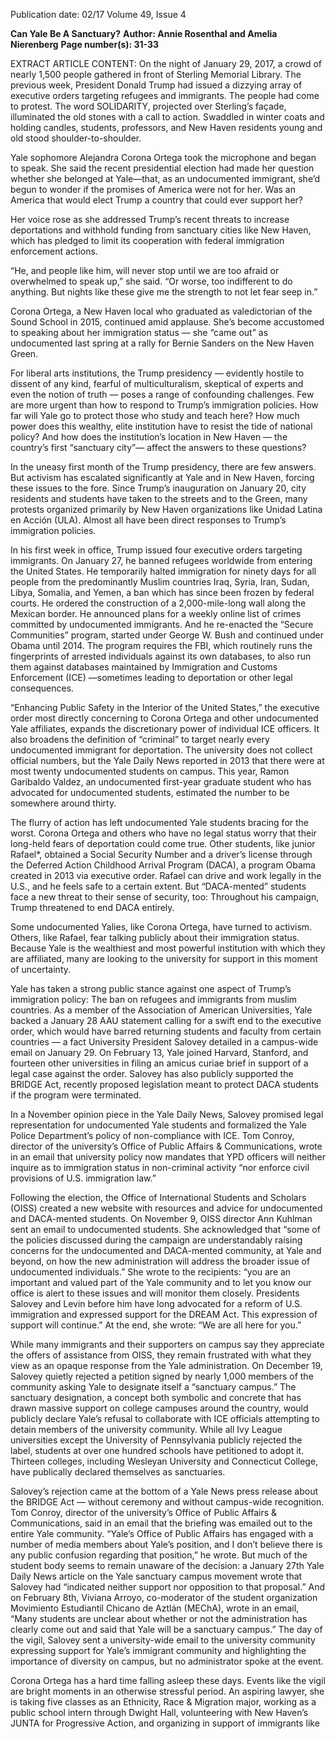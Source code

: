 Publication date: 02/17
Volume 49, Issue 4

**Can Yale Be A Sanctuary?**
**Author: Annie Rosenthal and Amelia Nierenberg**
**Page number(s): 31-33**

EXTRACT ARTICLE CONTENT:
On the night of January 29, 2017, a crowd of nearly 1,500 people gathered in front of Sterling Memorial Library. The previous week, President Donald Trump had issued a dizzying array of executive orders targeting refugees and immigrants. The people had come to protest. The word SOLIDARITY, projected over Sterling’s façade, illuminated the old stones with a call to action. Swaddled in winter coats and holding candles, students, professors, and New Haven residents young and old stood shoulder-to-shoulder. 

Yale sophomore Alejandra Corona Ortega took the microphone and began to speak. She said the recent presidential election had made her question whether she belonged at Yale—that, as an undocumented immigrant, she’d begun to wonder if the promises of America were not for her. Was an America that would elect Trump a country that could ever support her?

Her voice rose as she addressed Trump’s recent threats to increase deportations and withhold funding from sanctuary cities like New Haven, which has pledged to limit its cooperation with federal immigration enforcement actions.

“He, and people like him, will never stop until we are too afraid or overwhelmed to speak up,” she said. “Or worse, too indifferent to do anything. But nights like these give me the strength to not let fear seep in.”

Corona Ortega, a New Haven local who graduated as valedictorian of the Sound School in 2015, continued amid applause. She’s become accustomed to speaking about her immigration status — she “came out” as undocumented last spring at a rally for Bernie Sanders on the New Haven Green.


For liberal arts institutions, the Trump presidency — evidently hostile to dissent of any kind, fearful of multiculturalism, skeptical of experts and even the notion of truth — poses a range of confounding challenges. Few are more urgent than how to respond to Trump’s immigration policies. How far will Yale go to protect those who study and teach here? How much power does this wealthy, elite institution have to resist the tide of national policy? And how does the institution’s location in New Haven — the country’s first “sanctuary city”— affect the answers to these questions?

In the uneasy first month of the Trump presidency, there are few answers. But activism has escalated significantly at Yale and in New Haven, forcing these issues to the fore. Since Trump’s inauguration on January 20, city residents and students have taken to the streets and to the Green, many protests organized primarily by New Haven organizations like Unidad Latina en Acción (ULA). Almost all have been direct responses to Trump’s immigration policies. 

In his first week in office, Trump issued four executive orders targeting immigrants. On January 27, he banned refugees worldwide from entering the United States. He temporarily halted immigration for ninety days for all people from the predominantly Muslim countries Iraq, Syria, Iran, Sudan, Libya, Somalia, and Yemen, a ban which has since been frozen by federal courts. He ordered the construction of a 2,000-mile-long wall along the Mexican border. He announced plans for a weekly online list of crimes committed by undocumented immigrants. And he re-enacted the “Secure Communities” program, started under George W. Bush and continued under Obama until 2014. The program requires the FBI, which routinely runs the fingerprints of arrested individuals against its own databases, to also run them against databases maintained by Immigration and Customs Enforcement (ICE) —sometimes leading to deportation or other legal consequences.

“Enhancing Public Safety in the Interior of the United States,” the executive order most directly concerning to Corona Ortega and other undocumented Yale affiliates, expands the discretionary power of individual ICE officers. It also broadens the definition of “criminal” to target nearly every undocumented immigrant for deportation. The university does not collect official numbers, but the Yale Daily News reported in 2013 that there were at most twenty undocumented students on campus. This year, Ramon Garibaldo Valdez, an undocumented first-year graduate student who has advocated for undocumented students, estimated the number to be somewhere around thirty. 

The flurry of action has left undocumented Yale students bracing for the worst. Corona Ortega and others who have no legal status worry that their long-held fears of deportation could come true. Other students, like junior Rafael*, obtained a Social Security Number and a driver’s license through the Deferred Action Childhood Arrival Program (DACA), a program Obama created in 2013 via executive order. Rafael can drive and work legally in the U.S., and he feels safe to a certain extent. But “DACA-mented” students face a new threat to their sense of security, too: Throughout his campaign, Trump threatened to end DACA entirely. 

Some undocumented Yalies, like Corona Ortega, have turned to activism. Others, like Rafael, fear talking publicly about their immigration status. Because Yale is the wealthiest and most powerful institution with which they are affiliated, many are looking to the university for support in this moment of uncertainty. 

Yale has taken a strong public stance against one aspect of Trump’s immigration policy: The ban on refugees and immigrants from muslim countries. As a member of the Association of American Universities, Yale backed a January 28 AAU statement calling for a swift end to the executive order, which would have barred returning students and faculty from certain countries — a fact University President Salovey detailed in a campus-wide email on January 29. On February 13, Yale joined Harvard, Stanford, and fourteen other universities in filing an amicus curiae brief in support of a legal case against the order. Salovey has also publicly supported the BRIDGE Act, recently proposed legislation meant to protect DACA students if the program were terminated. 

In a November opinion piece in the Yale Daily News, Salovey promised legal representation for undocumented Yale students and formalized the Yale Police Department’s policy of non-compliance with ICE. Tom Conroy, director of the university’s Office of Public Affairs & Communications, wrote in an email that university policy now mandates that YPD officers will neither inquire as to immigration status in non-criminal activity “nor enforce civil provisions of U.S. immigration law.” 

Following the election, the Office of International Students and Scholars (OISS) created a new website with resources and advice for undocumented and DACA-mented students. On November 9, OISS director Ann Kuhlman sent an email to undocumented students. She acknowledged that “some of the policies discussed during the campaign are understandably raising concerns for the undocumented and DACA-mented community, at Yale and beyond, on how the new administration will address the broader issue of undocumented individuals.” She wrote to the recipients: “you are an important and valued part of the Yale community and to let you know our office is alert to these issues and will monitor them closely. Presidents Salovey and Levin before him have long advocated for a reform of U.S. immigration and expressed support for the DREAM Act. This expression of support will continue.” At the end, she wrote: “We are all here for you.” 

While many immigrants and their supporters on campus say they appreciate the offers of assistance from OISS, they remain frustrated with what they view as an opaque response from the Yale administration. On December 19, Salovey quietly rejected a petition signed by nearly 1,000 members of the community asking Yale to designate itself a “sanctuary campus.” The sanctuary designation, a concept both symbolic and concrete that has drawn massive support on college campuses around the country, would publicly declare Yale’s refusal to collaborate with ICE officials attempting to detain members of the university community. While all Ivy League universities except the University of Pennsylvania publicly rejected the label, students at over one hundred schools have petitioned to adopt it. Thirteen colleges, including Wesleyan University and Connecticut College, have publically declared themselves as sanctuaries.

Salovey’s rejection came at the bottom of a Yale News press release about the BRIDGE Act — without ceremony and without campus-wide recognition. Tom Conroy, director of the university’s Office of Public Affairs & Communications, said in an email that the briefing was emailed out to the entire Yale community. “Yale’s Office of Public Affairs has engaged with a number of media members about Yale’s position, and I don’t believe there is any public confusion regarding that position,” he wrote. But much of the student body seems to remain unaware of the decision: a January 27th Yale Daily News article on the Yale sanctuary campus movement wrote that Salovey had “indicated neither support nor opposition to that proposal.” And on February 8th, Viviana Arroyo, co-moderator of the student organization Movimiento Estudiantil Chicano de Aztlán (MEChA), wrote in an email, “Many students are unclear about whether or not the administration has clearly come out and said that Yale will be a sanctuary campus.” The day of the vigil, Salovey sent a university-wide email to the university community expressing support for Yale’s immigrant community and highlighting the importance of diversity on campus, but no administrator spoke at the event.


Corona Ortega has a hard time falling asleep these days. Events like the vigil are bright moments in an otherwise stressful period. An aspiring lawyer, she is taking five classes as an Ethnicity, Race & Migration major, working as a public school intern through Dwight Hall, volunteering with New Haven’s JUNTA for Progressive Action, and organizing in support of immigrants like